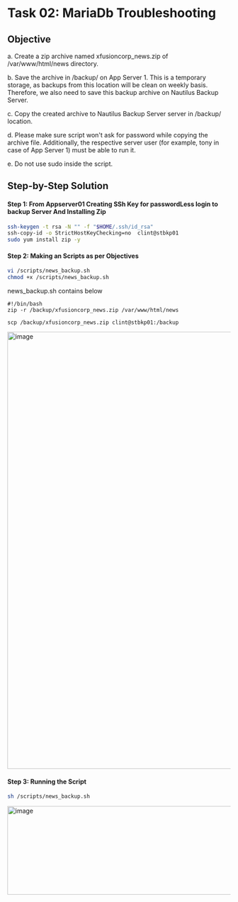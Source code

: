 # Task 02: MariaDb Troubleshooting

## Objective

a. Create a zip archive named xfusioncorp_news.zip of /var/www/html/news directory.


b. Save the archive in /backup/ on App Server 1. This is a temporary storage, as backups from this location will be clean on weekly basis. Therefore, we also need to save this backup archive on Nautilus Backup Server.


c. Copy the created archive to Nautilus Backup Server server in /backup/ location.


d. Please make sure script won't ask for password while copying the archive file. Additionally, the respective server user (for example, tony in case of App Server 1) must be able to run it.


e. Do not use sudo inside the script.


## Step-by-Step Solution



#### Step 1: From Appserver01 Creating SSh Key for passwordLess login to backup Server And Installing Zip


```bash
ssh-keygen -t rsa -N "" -f "$HOME/.ssh/id_rsa"
ssh-copy-id -o StrictHostKeyChecking=no  clint@stbkp01
sudo yum install zip -y
```



#### Step 2: Making an Scripts as per Objectives

```bash
vi /scripts/news_backup.sh
chmod +x /scripts/news_backup.sh 
```
news_backup.sh contains below
```
#!/bin/bash
zip -r /backup/xfusioncorp_news.zip /var/www/html/news 

scp /backup/xfusioncorp_news.zip clint@stbkp01:/backup
```
<img width="1475" height="987" alt="image" src="https://github.com/user-attachments/assets/d3394c52-cc71-40a3-8142-af77301b33f0" />


#### Step 3: Running the Script

```bash
sh /scripts/news_backup.sh 
```


<img width="1606" height="200" alt="image" src="https://github.com/user-attachments/assets/41f26693-d7cd-4c07-951f-55c37c544e26" />

